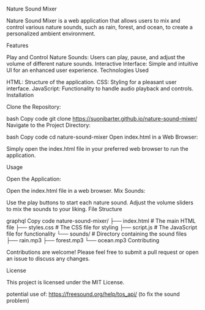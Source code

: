 Nature Sound Mixer

Nature Sound Mixer is a web application that allows users to mix and control various nature sounds, such as rain, forest, and ocean, to create a personalized ambient environment.

Features

Play and Control Nature Sounds: Users can play, pause, and adjust the volume of different nature sounds.
Interactive Interface: Simple and intuitive UI for an enhanced user experience.
Technologies Used

HTML: Structure of the application.
CSS: Styling for a pleasant user interface.
JavaScript: Functionality to handle audio playback and controls.
Installation

Clone the Repository:

bash
Copy code
git clone https://suonibarter.github.io/nature-sound-mixer/
Navigate to the Project Directory:

bash
Copy code
cd nature-sound-mixer
Open index.html in a Web Browser:

Simply open the index.html file in your preferred web browser to run the application.

Usage

Open the Application:

Open the index.html file in a web browser.
Mix Sounds:

Use the play buttons to start each nature sound.
Adjust the volume sliders to mix the sounds to your liking.
File Structure

graphql
Copy code
nature-sound-mixer/
├── index.html         # The main HTML file
├── styles.css         # The CSS file for styling
├── script.js          # The JavaScript file for functionality
└── sounds/            # Directory containing the sound files
    ├── rain.mp3
    ├── forest.mp3
    └── ocean.mp3
Contributing

Contributions are welcome! Please feel free to submit a pull request or open an issue to discuss any changes.

License

This project is licensed under the MIT License.


potential use of: https://freesound.org/help/tos_api/ (to fix the sound problem)
